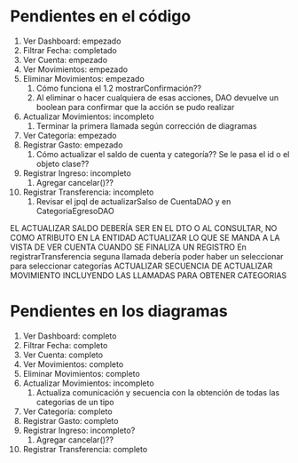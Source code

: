 # Pendientes en el código

1. Ver Dashboard: empezado
2. Filtrar Fecha: completado
3. Ver Cuenta: empezado
4. Ver Movimientos: empezado
5. Eliminar Movimientos: empezado
   1. Cómo funciona el 1.2 mostrarConfirmación??
   2. Al eliminar o hacer cualquiera de esas acciones, DAO devuelve un boolean para confirmar que la acción se pudo realizar
6. Actualizar Movimientos: incompleto
   1. Terminar la primera llamada según corrección de diagramas
7. Ver Categoria: empezado
8. Registrar Gasto: empezado
   1. Cómo actualizar el saldo de cuenta y categoría?? Se le pasa el id o el objeto clase??
9.  Registrar Ingreso: incompleto
     1.  Agregar cancelar()??
11. Registrar Transferencia: incompleto
    1.  Revisar el jpql de actualizarSalso de CuentaDAO y en CategoriaEgresoDAO

EL ACTUALIZAR SALDO DEBERÍA SER EN EL DTO O AL CONSULTAR, NO COMO ATRIBUTO EN LA ENTIDAD
ACTUALIZAR LO QUE SE MANDA A LA VISTA DE VER CUENTA CUANDO SE FINALIZA UN REGISTRO
En registrarTransferencia seguna llamada debería poder haber un seleccionar para seleccionar categorías
ACTUALIZAR SECUENCIA DE ACTUALIZAR MOVIMIENTO INCLUYENDO LAS LLAMADAS PARA OBTENER CATEGORIAS

# Pendientes en los diagramas

1. Ver Dashboard: completo
2. Filtrar Fecha: completo
3. Ver Cuenta: completo
4. Ver Movimientos: completo
5. Eliminar Movimientos: completo
6. Actualizar Movimientos: incompleto
   1. Actualiza comunicación y secuencia con la obtención de todas las categorias de un tipo
7. Ver Categoria: completo
8. Registrar Gasto: completo
9.  Registrar Ingreso: incompleto?
    1.  Agregar cancelar()??
10. Registrar Transferencia: completo